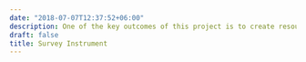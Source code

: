 ```yaml
---
date: "2018-07-07T12:37:52+06:00"
description: One of the key outcomes of this project is to create resources that can facilitate analysis across different surveys
draft: false
title: Survey Instrument
---
```

